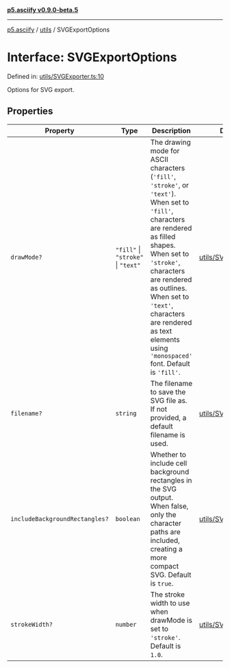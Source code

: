 [**p5.asciify v0.9.0-beta.5**](../../../../README.md)

***

[p5.asciify](../../../../README.md) / [utils](../README.md) / SVGExportOptions

# Interface: SVGExportOptions

Defined in: [utils/SVGExporter.ts:10](https://github.com/humanbydefinition/p5.asciify/blob/a4ed761105277b111d87aa2fc6aabd150321d66d/src/lib/utils/SVGExporter.ts#L10)

Options for SVG export.

## Properties

| Property | Type | Description | Defined in |
| ------ | ------ | ------ | ------ |
| <a id="drawmode"></a> `drawMode?` | `"fill"` \| `"stroke"` \| `"text"` | The drawing mode for ASCII characters (`'fill'`, `'stroke'`, or `'text'`). When set to `'fill'`, characters are rendered as filled shapes. When set to `'stroke'`, characters are rendered as outlines. When set to `'text'`, characters are rendered as text elements using `'monospaced'` font. Default is `'fill'`. | [utils/SVGExporter.ts:30](https://github.com/humanbydefinition/p5.asciify/blob/a4ed761105277b111d87aa2fc6aabd150321d66d/src/lib/utils/SVGExporter.ts#L30) |
| <a id="filename"></a> `filename?` | `string` | The filename to save the SVG file as. If not provided, a default filename is used. | [utils/SVGExporter.ts:14](https://github.com/humanbydefinition/p5.asciify/blob/a4ed761105277b111d87aa2fc6aabd150321d66d/src/lib/utils/SVGExporter.ts#L14) |
| <a id="includebackgroundrectangles"></a> `includeBackgroundRectangles?` | `boolean` | Whether to include cell background rectangles in the SVG output. When false, only the character paths are included, creating a more compact SVG. Default is `true`. | [utils/SVGExporter.ts:21](https://github.com/humanbydefinition/p5.asciify/blob/a4ed761105277b111d87aa2fc6aabd150321d66d/src/lib/utils/SVGExporter.ts#L21) |
| <a id="strokewidth"></a> `strokeWidth?` | `number` | The stroke width to use when drawMode is set to `'stroke'`. Default is `1.0`. | [utils/SVGExporter.ts:36](https://github.com/humanbydefinition/p5.asciify/blob/a4ed761105277b111d87aa2fc6aabd150321d66d/src/lib/utils/SVGExporter.ts#L36) |
